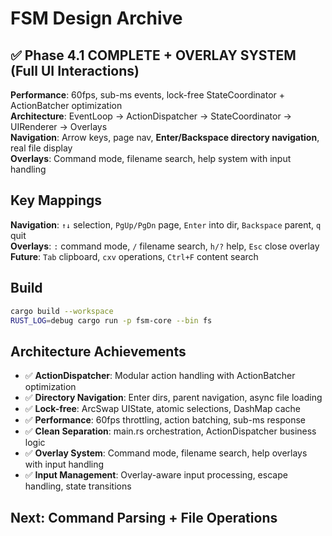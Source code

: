 # FSM Design Archive

## ✅ Phase 4.1 COMPLETE + OVERLAY SYSTEM (Full UI Interactions)
**Performance**: 60fps, sub-ms events, lock-free StateCoordinator + ActionBatcher optimization  
**Architecture**: EventLoop -> ActionDispatcher -> StateCoordinator -> UIRenderer -> Overlays  
**Navigation**: Arrow keys, page nav, **Enter/Backspace directory navigation**, real file display  
**Overlays**: Command mode, filename search, help system with input handling

## Key Mappings 
**Navigation**: `↑↓` selection, `PgUp/PgDn` page, `Enter` into dir, `Backspace` parent, `q` quit  
**Overlays**: `:` command mode, `/` filename search, `h/?` help, `Esc` close overlay  
**Future**: `Tab` clipboard, `cxv` operations, `Ctrl+F` content search

## Build
```bash
cargo build --workspace  
RUST_LOG=debug cargo run -p fsm-core --bin fs
```

## Architecture Achievements
- ✅ **ActionDispatcher**: Modular action handling with ActionBatcher optimization
- ✅ **Directory Navigation**: Enter dirs, parent navigation, async file loading
- ✅ **Lock-free**: ArcSwap UIState, atomic selections, DashMap cache
- ✅ **Performance**: 60fps throttling, action batching, sub-ms response
- ✅ **Clean Separation**: main.rs orchestration, ActionDispatcher business logic
- ✅ **Overlay System**: Command mode, filename search, help overlays with input handling
- ✅ **Input Management**: Overlay-aware input processing, escape handling, state transitions

## Next: Command Parsing + File Operations